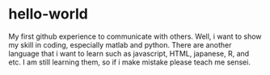 # hello-world
My first github experience to communicate with others.
Well, i want to show my skill in coding, especially matlab and python.
There are another language that i want to learn such as javascript, HTML, japanese, R, and etc.
I am still learning them, so if i make mistake please teach me sensei. 

